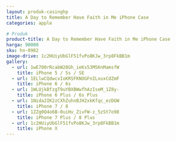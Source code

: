 ```yaml
---
layout: produk-casinghp
title: A Day to Remember Have Faith in Me iPhone Case
categories: apple

# Produk
product-title: A Day to Remember Have Faith in Me iPhone Case
harga: 90000
sku: hn-0982
image-drive: 1c2HUiyUbGlF51fvPo8KJw_3rp8FkBB1m
gallery:
  - url: 1wE700rRcabW28Gh_ieKs53M5KnMamsfW
    title: iPhone 5 / 5s / SE
  - url: 1ELlwCQdwcxIoKRSFKNOGFnILxuxCdZmF
    title: iPhone 6 / 6s
  - url: 1WLUjkBfzgT9uYBXBWwfhAzIseM_1Z8y-
    title: iPhone 6 Plus / 6s Plus
  - url: 1Nida2IK2zCXhZuhnBJH2xkKfqc_ezDGW
    title: iPhone 7 / 8
  - url: 1ZZg0Q4o6B-0uiHv_ZivFW-z_5zSt7o98
    title: iPhone 7 Plus / 8 Plus
  - url: 1c2HUiyUbGlF51fvPo8KJw_3rp8FkBB1m
    title: iPhone X
---
```

